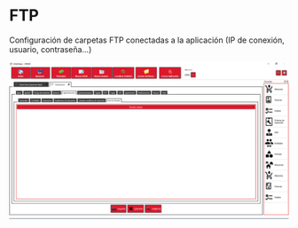# FTP

Configuración de carpetas FTP conectadas a la aplicación \(IP de conexión, usuario, contraseña...\)

![](../../../.gitbook/assets/image%20%28393%29.png)

